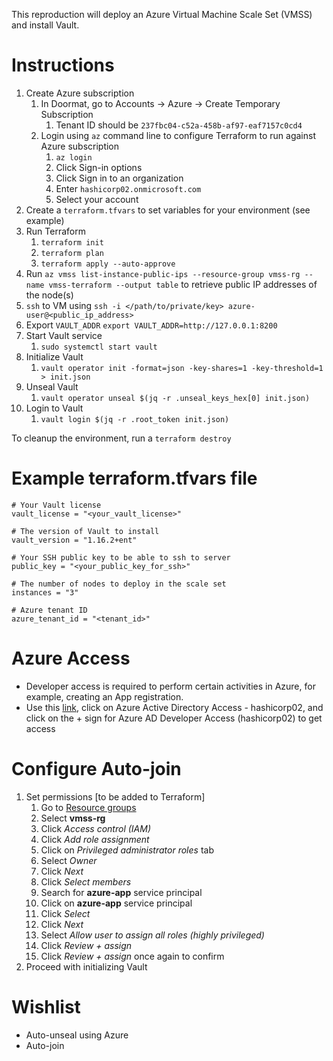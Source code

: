 This reproduction will deploy an Azure Virtual Machine Scale Set (VMSS) and install Vault.

# Instructions

1. Create Azure subscription
    1. In Doormat, go to Accounts -> Azure -> Create Temporary Subscription 
       1. Tenant ID should be `237fbc04-c52a-458b-af97-eaf7157c0cd4`
    2. Login using `az` command line to configure Terraform to run against Azure subscription 
       1. `az login`
       2. Click Sign-in options
       3. Click Sign in to an organization
       4. Enter `hashicorp02.onmicrosoft.com`
       5. Select your account
2. Create a `terraform.tfvars` to set variables for your environment (see example)
3. Run Terraform
   1. `terraform init`
   2. `terraform plan`
   3. `terraform apply --auto-approve`
4. Run `az vmss list-instance-public-ips --resource-group vmss-rg --name vmss-terraform --output table` to retrieve public IP addresses of the node(s)
4. `ssh` to VM using `ssh -i </path/to/private/key> azure-user@<public_ip_address>`
5. Export `VAULT_ADDR`
   `export VAULT_ADDR=http://127.0.0.1:8200`
6. Start Vault service
   1. `sudo systemctl start vault`
7. Initialize Vault
   1. `vault operator init -format=json -key-shares=1 -key-threshold=1 > init.json`
8. Unseal Vault
   1. `vault operator unseal $(jq -r .unseal_keys_hex[0] init.json)`
9. Login to Vault
   1. `vault login $(jq -r .root_token init.json)`


To cleanup the environment, run a `terraform destroy`

# Example terraform.tfvars file

```
# Your Vault license
vault_license = "<your_vault_license>"

# The version of Vault to install
vault_version = "1.16.2+ent"

# Your SSH public key to be able to ssh to server
public_key = "<your_public_key_for_ssh>"

# The number of nodes to deploy in the scale set
instances = "3"

# Azure tenant ID
azure_tenant_id = "<tenant_id>"
```

# Azure Access

* Developer access is required to perform certain activities in Azure, for example, creating an App registration. 
* Use this [link](https://doormat.hashicorp.services/azure/tenant/access/request), click on Azure Active Directory Access - hashicorp02, and click on the + sign for Azure AD Developer Access (hashicorp02) to get access

# Configure Auto-join

1. Set permissions [to be added to Terraform]
   1. Go to [Resource groups](https://portal.azure.com/#browse/resourcegroups)
   2. Select **vmss-rg**
   3. Click *Access control (IAM)*
   4. Click *Add role assignment* 
   5. Click on *Privileged administrator roles* tab 
   6. Select *Owner* 
   7. Click *Next*
   8. Click *Select members*
   9. Search for **azure-app** service principal
   10. Click on **azure-app** service principal
   11. Click *Select*
   12. Click *Next*
   13. Select *Allow user to assign all roles (highly privileged)*
   14. Click *Review + assign*
   15. Click *Review + assign* once again to confirm
2. Proceed with initializing Vault

# Wishlist

* Auto-unseal using Azure
* Auto-join